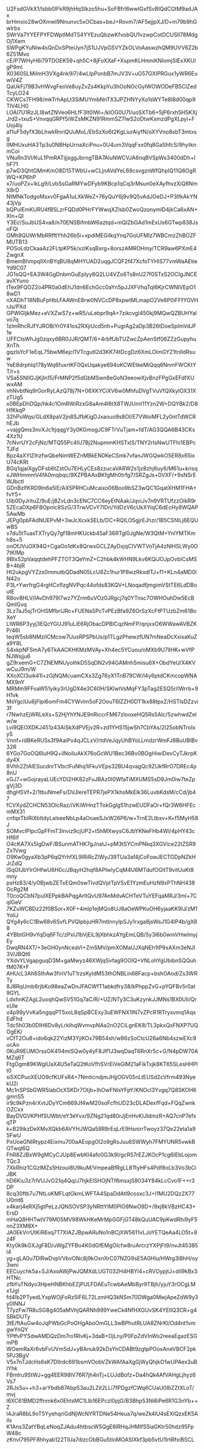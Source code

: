 U2FsdGVkX1/lsbb0lFkR9jhHqSIkzo5hu+SoFBfrl6wwIGxfSvBIQdCGtM9adJAx
brHmxio28wOXmwI9Nnunvc5xOCbas+beJ+Rovm7/AF5ejjpXJ/D+m79b9hGwlrbs
SWrVa7YYEFPYFDWptIMdT54YYEzuQbzwKfvobQU1vzwpCotDCUSlI78MdgOj1Xem
SWPgKYuNiw4sQnDxSPteUyn7jS1UJVpGSVYZkOLVoAaswzhQM9UVV6Z2b6Z51Mvo
cE/P7WHyH6i79TDOEK59+qh5C+8jFoXXaF+XspmKLHmniKNIomjSlExXKUlgP9ml
X0360SLMiImH3VXg4nk9i7/4wLIpPonbB7mJV3V+uG57GXIPRGux1yWR6EuwiV4Z
QaUkFj79B3vHWvgFeoVe8uyZvZs4KkpYu3hOoNOcGyIWOWODeFB5ClZedTcyLO24
CKWCs7FH98/mkTrhApLt3SiMUYmbNnTX3JPZHNYyXo1sWYTe8I8d00qp9TlV4LH0
LOAl7U1RzJLI8wtZNVeo6HLfF3lt0lWi+/kIOG0U7I/uoSXTb6+5jP6rxh5HSKXj
Jrd2+txuS+VnvqqGRPf5iWZsMKZN91RmmSZ7lwS2oDtwKxmzdPgXLpyi+FUoj4ly
a11uF5dyfX3bLhwkRnriQUuMoL/EbSzXo6t2KgLiurAiyfN/oXYVno8sbT3mtxsg
lIMHUxuHA3Tp3u0NBHpUrnaXciPnu+0U4um3VqqFxx0fq8GaShfcS/9hytknmCoi
VNuRn3Vl/KuL1PmRATijjsggJbrngTBA7AluNWCVJA6nqBVSpWs3400dDh+IhF71
p7wD3QhtGMmKmO8D15TWbU+wCLjnAVdYeL69csvgznWfQhpIQ11Q6OgRWQ+KP6hP
x7/uoPZx+lkLg9/LvbSsGaRMYwDFyb9KBcp1qCq3rMsun0eXAyfhvzXiQ6NmX8rD
NtMNkTodgoMsxv0FgaA1uLXkWeZ+76yQuY6j9v9Q5vAdJOeDJ+P3lfkAkYN43jVp
bQPulEmKURU4fB5LzrFQDd0PHrFYWwqXZlsb0ZwoQzonymlD4jkCa6xAN+XIn+QI
Y3Ei//SuJbUS4va8/n70ENSBifmbW6aztqd+mQIZbGAd1mExUs6GTwp838JsoFQi
GMh9QUWrMbRRfftYhh26b5i+vpdiMEGiIkqYnq7GoUFMlz7WBCmzZhBOZFMUTB13
POSoLdzCkaaAz2FLtpKP5k/xzlKsqBxrg+8orszAMROHmy/TCR9aw6PXmE4ZwgnX
BmemBhmpqIlXnBYqBU8qMHYUAD2uqgJCQF2f47XcfoTYHlS77vmWaAEtieYd9C07
JG1sQQ+EA3W4GgDnbmGuEpIyy8Q2LU4VZo6Ts8nU27f0STxS2OClgJNCEavXYuno
tTex9FQOZ2o4PR0a0dEhJ1dn6EchGcc0aYn5pJJXFVhqTqI6KjrCWNlVEpO18wD1
nXADhT18NBuFpHbLFAAWnE8rw0NVCcDP8xpwtMLmapO2Ve6P0iFFfYGVHrJs/PXd
GPWlGljkMez+eVXZwS7z+wR5/uLebpr9qA+7zikcvgI450kj9MQwQZBUHYalvo7q
1zlmRhcRJfYJROBiYr0Y41os2RXjiUcd5nh+PugrAg2aDp3B26tDoeSpImVdJF1e
UFFCtsWhJg0zqxy6BR0JJR/QMT/6+4rbffJbTUZwcZpAenStf06ZZzGupyhuXnTh
gqzlsYcF1eEqL75bwM6ejcl1VTcgutI2d3KK74tDcgDz6XmLOlmGYZ1tnlIdRsuw
YeE8drphlq178yWq6fuxrtKF0QxUqakye694oKCWEtkeMiQqq6NnmFWCKtYT/r+s
VSa5SNlIGJjKjIn15/FrMNP2f5dGbMSwn8eGoN3eeowXjvBnzFPgGxEFdfXUwxAM
nhNvbtNq9rGorRyLAzQ78j7N+06XKYCiXV6w0MhfuDVgTVuVfQXkyIOX31XzTUg5
x0BEpDhDQp/hk4c1OmRWiRzxG8aAm4l6tX8TWJUmt11Yzn2W+DQYBk2/D8HfKkqP
32hPuWqs/GLdX8paV2jn8SJfbKigDJxaouo9s8Ol/E7VWoiMFL2y0ntTdWCRhEJb
+vajgQms3nvXJc1tjqqgY3y0KGmogJC9FTrVuTjam+fdT/AG3QQA6B43CKs4Xz1U
7cNvrUY2cFjNz/MTQ55Pc4IU7Bj2NupmmKHSTxlS/TNY2rIsNwUTFhi1EBPcTJFd
Bpz4aXYlZlhzfwQbeNimWEZnMBkEN0KeCSmk7vfanJWGQwkO5ER8x65ixU74cKRt
BGq1qjaiXgyDFsb6tZstOu7EHLyCEs8zzucaVARW2s1jz8zhj6uy6/M61u+krisq
xJWHmmmV4fA0mqbqc/9XZPBAAxBKfgMh0trfg7/SRZgJs+0VXF/+9sNSrEWJbctI
GDnBzlfKRD9In6a5IE/AX5PRHCuMcaixo06Boo9bSZ3wQC1GqatXHM1FHA+fvY5+
Uib0DyJrituZ/9uE/j8ZvLdn3cENC7CC6eyEtNAak/JqviJv7n9VRTUfzzOikR9r
5ZEcaDXp6FBOpnlc8SzG/3TrwVCvY7IDn/YdDzV6cUkXYiqC6dEcHy8WQAP5AwMb
JEPg0pbFAdNUEPvM+3wJcXcxkSELb/DC+RQILO5gjrEJhzr/1B5CSf4Lj6EQUwBS
v7du5tTuasTXTryQy7gf18mHKUckb45aF36RTgI0JgNe/W3QtM+YnlYMTKmh8s+5
onOfJVuOX94Q+CgaOo1dKx8QrwxGCLZAyDxjqCIVWTVoTjA4zNlHSLWy0O7tKIMp
9BIxS2pVaqqtdehPFZTOT3QeYmZ+C2hbk4kWHN9Lkv6KQiJOJpOvbICsMSB+4bjR
Ht2ukpgVYZzs0mmutbQDadN05LcU8Zc1hur1P8wzRkxdlTJ+f1+KLn4aMD0lN42o
P3L+YwrfrgG4rgHCxflzgNVPqc44ofds83KQV+LNoqadfjmgimVStTE6LdDBoutE
R8ov8HLV/IAvDh979l7wz7YZrm6uVOz0JRgcj7q0YTnsc7OWHOuhDw5EcBQmIGvq
3Lz7aJ5sjTrOHSMfbrlJRc+FUENaSPcTvPEzBfa9Z6OrSzXcFtPTUzbZm61BoXeY
LlWR6P3yyj3EQcYGUJ91uLiE6RjObacDPBICqzNmFP/qnjxxO6WWawAVBZKP/46I
teqW5sb8NMziICMcow7UusRPSPbUs/p1TLgzPhewzfUN7mNeaDcXxisaKuZa9Y8L
S4xkpNFSmA7y6TkAACKHKMzMVAy+Xh4ec5YCuou/oMXb9U7lIHK+wVfPNJWsjju6
gZ9rxemG+C7ZNEMNUyoIhkD5SqDN2v94GAMnh5misu6X+ObdYeU/X4KVwCuJ9m/W
XXoXCl3uik41I+zGjNQMcuamCXx3Zg76yX1TnB79CW/l4y6ptdCKmcopWNAMX9nY
MRMm9FFoaW51yiky3rUgDX4e3C60H/SKlwlVsMqFY3pTag2ESQ5r/lWrrb+9H1vk
MsYgciUu6jFlpi6omFm4CYWvlm5oF2OouT6IZZH0DT1kx88tpxZ/HSTlsDZzvi3f
r7NwhzEjWRLeXs+52HjYhYNJE9nRiccrFM67zlooxeHQ5Rs5AIc/5zwhwdZelw/w
Lvi9QEOXDKJ451z43AiSkXdPVEjv2R+zd1YHS15jwSh7CbYAs/2l25obNTroIxyS
Vnnf+rdBKeRUSs3f9AaiPv4qJCLxV/rtdVeJqyUhBYoLLmdzrWmFJ8BuUBlBv32R
6YGo7GoOQ6IuH9Q+ilNoiIuAkX76oGcWU1Bec36Bv0BOgHiwiDevCyTJkrpKdy4X
8Vhh2ZtAlESucdnrTVbctFuNhq1iFkuVEps32BU4qvagQc9ZUkfRrO7DREc4p8nU
xGJ7+wGojrayaLUEcYDl2HK82zFuJBAz0I0WfaTiMXUMS5sD9Jm0iw7teZpgVj3D
dhgHSVf+2/1tbuNmeFs/DVJlereTEPR7jePX1khsMkElk36LuvbKdsM/cCd/jb47
fCVXydZCHCN53OIcRaz/iVKiWHnzTTokGglg51hzwEUDFaOr+fQr3W6HFEcmMX31
cnfqxTbiRiXbItdyLalseeNbLp4aOoaeSJxW26P6/w+TrnE2Ltbxv+K+f5MyH58J
SOMvcIPIpcGpFFmT3lnviz9cjUP2+t5hMXwysC6JbYKNeFHb4Wl/4pHY43cHf6lf
O4cKA7Xs5IgDwF/BSunmATHK7gJnatJ+pM3tSYCmPNkq3XGVice22tZSR9Zx1Vwg
O9Kw0gyaXb3pP6qQYrhfXL9IRiRcZlWyJ39TUa3af4jCoFowJECTGDpNZkHJrZdQ
ISqGfJbYlrOHfwU6H0c/JBqyH2hqf8APIwlyCqM4U6MTdufOGltT9vitUuKt8mny
psHz83/4/yOBjwbZETxEQm0swTlvdQVpITpVSvE1YzmEuHzN9xPThNH438OcRg2M
T0coQCbN7pulXEPpkBAPqgArltQvU97AnMdvACHTeVTuYEFqaMRJ/3ml+7CqIGeV
7KZuWCBDz22f0BSor+X0F+4mlp1ejMQo8UJ8aOeWPKuOH6yjaaKK9lJ/zM1YoliJ
QYg4y6cC1Bw68v6SvfLPVQIpbjuHR7mtInnyIpSJy1rxga8jsWsJ1G4IP4b/gX88
4YBbtGH9vYqDq6FTc/zPxlJ1bVjEiL9jXbhkzAYgEmLQB/5y3l6b0wmVHwlmyjEy
DwqRN4XT/+3eGH0ynNceaVI+ZmSMV/pmXOMaUJXqNEh1tP9xAXm3eNJI3V/JBQt6
YXdvYLVgapguqD3M+gaMwyz46XWjqSvfag9OOIQ+VNLohYgUbibnSQQuhfM07K+F
AHUcL3Ah6SthAw3firiV1uT1rzsKyldM53thONBLin68Facp+bshOAod/Zs3WRTy
8J8RqUmb6rjbKo98eaZwDnJFACWfT1abkdfry38/kPhppZvG+pYQFBv5r0at9GYL
LdxhnKZAgL2uoqhQwSV51Gq7aC/R/+UZ/NTy3C3uKzynkJJMNs1BX0Uli/QrxUIe
v4p99yVvKa5ngqqPT5xoL8qSpBCExy3uEWFNX1IN7vZPcR1RTrysvmq1AqxEdFhd
Tdc5h03b0DIH6Dv8yLrkIhqWvmvpNAa2nO2CiLgnEK8/TL3pkxQxFNXP7UQOgEK/
vCfT2Ou8+ido6qk22YizM3YjiKOx79B54sh/w86zSoCtcU26a6Nb4szwEXc9ucAo
0KuR9EUMOrssGK41I4miSQw0y4yF8Jlf1J3wqDaqT6RnXr5c+G/N4pDW70AMZq6T
FtgOgm89KWgIUaX4U5eTaQ2tKoVfhSVrEiVeGlM21aFikTxjk8KT65SLesHHPlt0
si5XCPuoXEUO9cfKUFsR4+7NmticndjmJHjjOGV05nLtEUSd2cVfrm493NyekU2i
Mc1nSPSbGWR5labOcXSKDr7Otjb+IhOwFNlsYFpY/KNOcl3Yvgq7Q8SKOH6gmnS5
ir9c9kPzn4rXvtJDyYCm669Jf4wM20soFcfhUD23cDLADexfFqd+FQqZwnkOZCxx
BayDVGVKPHfSUWbt/eY3eYvx/9ZNg21qd80rJjEnHvKIJldmzR+AQ7cnP7efxqTP
k+B29ikzDeXMvXQkb6AVYHJWQa58R8rEqLrE9HsnirrTwoyz37Qe22eIa1a95FwU
PxUoeGNIRtypz4Eixmu700aAEopgOl2o9gRsJuu6SWWyh7FMYUNR5vwkBOTwql6Q
FhR8ZJBxW9gMCyCJUp8EwbKI4afo0G3k9l/gcR57rEZJKOcP1cg6IEbLojomTQc3
7XkRhiz1CGzlMZs5Hzoui8U9kuM/VmpeaBfRgLL8TtyHFs4Pdf8oLb3Vo3bCiJBK
hD6Kiu3z7rlVUJvO21q4Qq/J7hjkElSHOjNTf6msxjS8034Y84kLcCvo1F++r3DP
8cq30ftb7u7NtLoKMFLqtGkmLWFTA4SpaDdAtI9cosxc3J+I1MU2DQz2X77U0mt6
x4karj4eRXj5gtPeLzJQNSOVSP3yNRttYlM0PlO9NwO9D+/9xj8kVBzHC43+ErsD
mHaQ8HHTwIV79M05MV98WkHKeMrMpGGFjGT48kQuUAC9pKwdRhi9yF5nnZ3XM8X+
JA0EkVrrUtKiR6xq7T7XIAZJBpwARuNo1nBCjXW5611vLJoYETQeAa4LO5t+8z4F
Kty0k9kGXJgF8D/uWgZYFBo4K0dGfEMgOlcfw8ruArcrzYXPjFt9/nvJt45385l4
yg+gLA0u7DlRwDvpVVbvONc8j9kOxnXrC07NZG9sE5A0HIu/HWrg3l8hH/oy3wni
EECuychk5a+SJ/AxoAWjPwJQMXdLUGT032H4HBYl4+cRVOypjtJ+diI9kBx3HTNc
zfbYuTNdyo3HpeHNBKhbEZjPULFDAEuTcwbAeMbByr9TBjh/yjuY3rOCgLMx1JgI
fd4Ib2PTyedLYxpWOjFoRz5IF6L72LzmHQ3kNSm70DWga0MwjApeZdW9y3y0INNJ
T7yzFw7R8uSG8g405aMVhjQARNh999YweCk4NfHXGUvSK4YEIIQ3CR+g4SBkDUTy
3tE/ftAuGw4oJqPWbGcPoOHgAboOmGLL3wBPhutRLUA8ZNrKl/Od4nt1vmgwYnQY
YPtfvPYSdwAMDQzDm7ro1RIvKj+3daB+OjLny/P0FpZdVInWs2reeaEgazESGmPB
WOemRaXr6vbFvUVmSdJ+yBAnuk92kDsYnCDABt9zgtpPOoxAneVBCF2pk5PJ3BgV
V5x7nTJdcHs6sK7DIIrdc691bsmVOobVZkWAfAaXgGjWyQhjkO1wUPAex3uBIYhk
FBmlru9StWJ+gg4EER98IV76R7jh4nTj+LUJdBofz+Da4hQk4AfVAHgLjhyz6Vs7
2RJsSu++h3+arYbdb87Abp53au2LZit2LLi7fPDgzfCWq6CUaU08iZZtXLoT/mvj
l6XC61BMD2ffnmk6x0EhtsMC1Llb16EPczI0pjG/B3Bhp53Ni6iPe6R1G3nYb++Z
l4JraR8bL9oT5YyehqriGdNjWcNYRTDNe54Heua7q/weZk4lU4sEXlQzxEK5Ails
K1Ans3ZatYBqLeNoqZJAdu4htbscW5QgE6lRHqJHMIfS5iaGKtr50hdz95FpW48c
zKnvI795PF8hhyab122TIUa7dizcObBGu5tloMOASIXkf3pb5vtU1IrtRfxiBSCL

